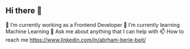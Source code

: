 ## Hi there 👋

🔭 I’m currently working as a Frontend Developer
🌱 I’m currently learning Machine Learning
💬 Ask me about anything that I can help with
📫 How to reach me 
https://www.linkedin.com/in/abrham-berie-beit/
<!--
**Abrham111/Abrham111** is a ✨ _special_ ✨ repository because its `README.md` (this file) appears on your GitHub profile.

Here are some ideas to get you started:

- 🔭 I’m currently working on ...
- 🌱 I’m currently learning ...
- 👯 I’m looking to collaborate on ...
- 🤔 I’m looking for help with ...
- 💬 Ask me about ...
- 📫 How to reach me: ...
- 😄 Pronouns: ...
- ⚡ Fun fact: ...
-->
